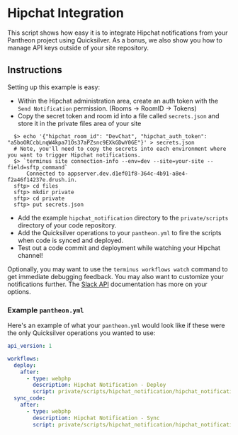 # Hipchat Integration #

This script shows how easy it is to integrate Hipchat notifications from your Pantheon project using Quicksilver. As a bonus, we also show you how to manage API keys outside of your site repository.

## Instructions ##

Setting up this example is easy:

- Within the Hipchat administration area, create an auth token with the `Send Notification` permission. (Rooms -> RoomID -> Tokens)
- Copy the secret token and room id into a file called `secrets.json` and store it in the private files area of your site

```shell
  $> echo '{"hipchat_room_id": "DevChat", "hipchat_auth_token": "a5boORCcbLnqW4kpa71Os37aPZsnc9EXkGDwY0GE"}' > secrets.json
  # Note, you'll need to copy the secrets into each environment where you want to trigger Hipchat notifications.
  $> `terminus site connection-info --env=dev --site=your-site --field=sftp_command`
      Connected to appserver.dev.d1ef01f8-364c-4b91-a8e4-f2a46f14237e.drush.in.
  sftp> cd files
  sftp> mkdir private
  sftp> cd private
  sftp> put secrets.json
```

- Add the example `hipchat_notification` directory to the `private/scripts` directory of your code repository.
- Add the Quicksilver operations to your `pantheon.yml` to fire the scripts when code is synced and deployed.
- Test out a code commit and deployment while watching your Hipchat channel!

Optionally, you may want to use the `terminus workflows watch` command to get immediate debugging feedback. You may also want to customize your notifications further. The [Slack API](https://api.slack.com/incoming-webhooks) documentation has more on your options.

### Example `pantheon.yml` ###

Here's an example of what your `pantheon.yml` would look like if these were the only Quicksilver operations you wanted to use:

```yaml
api_version: 1

workflows:
  deploy:
    after:
      - type: webphp
        description: Hipchat Notification - Deploy
        script: private/scripts/hipchat_notification/hipchat_notification_deploy.php
  sync_code:
    after:
      - type: webphp
        description: Hipchat Notification - Sync
        script: private/scripts/hipchat_notification/hipchat_notification_sync.php
```

